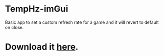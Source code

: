 # TempHz-imGui
Basic app to set a custom refresh rate for a game and it will revert to default on close.
# Download it [here]([https://github.com/Mikael-Pereira/TempHz-imGui/releases](https://github.com/Mikael-Pereira/TempHz-imGui/releases/download/Misc/TempHz-imGui.exe)).
